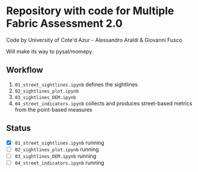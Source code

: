 # Repository with code for Multiple Fabric Assessment 2.0

Code by University of Cote'd Azur - Alessandro Araldi & Giovanni Fusco

Will make its way to pysal/momepy.

## Workflow

1. `01_street_sightlines.ipynb` defines the sightlines
2. `02_sightlines_plot.ipynb`
3. `03_sightlines_DEM.ipynb`
4. `04_street_indicators.ipynb` collects and produces street-based metrics from the point-based measures

## Status

- [x] `01_street_sightlines.ipynb` running
- [ ] `02_sightlines_plot.ipynb` running
- [ ] `03_sightlines_DEM.ipynb` running
- [ ] `04_street_indicators.ipynb` running